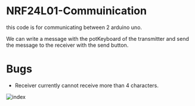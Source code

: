 # NRF24L01-Commuinication
this code is for communicating between 2 arduino uno.

We can write a message with the potKeyboard of the transmitter and send the message to the receiver with the send button.



# Bugs
- Receiver currently cannot receive more than 4 characters.


![index](https://user-images.githubusercontent.com/99869387/181086202-4ef5dcc7-2115-40d2-88d2-971f6d1ca106.jpg)
